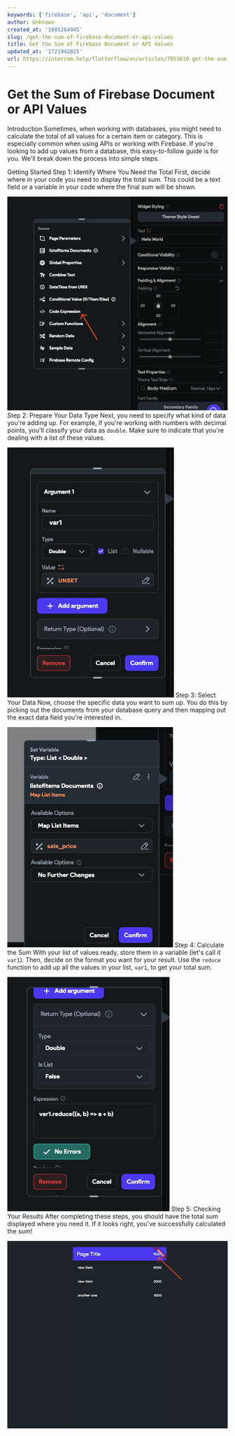 ```yaml
---
keywords: ['firebase', 'api', 'document']
author: Unknown
created_at: '1685264945'
slug: /get-the-sum-of-firebase-document-or-api-values
title: Get the Sum of Firebase Document or API Values
updated_at: '1721942825'
url: https://intercom.help/flutterflow/en/articles/7953610-get-the-sum-of-firebase-document-or-api-values
---
```

# Get the Sum of Firebase Document or API Values

Introduction
Sometimes, when working with databases, you might need to calculate the total of all values for a certain item or category. This is especially common when using APIs or working with Firebase. If you're looking to add up values from a database, this easy-to-follow guide is for you. We'll break down the process into simple steps.

Getting Started
Step 1: Identify Where You Need the Total
First, decide where in your code you need to display the total sum. This could be a text field or a variable in your code where the final sum will be shown.

![](../../assets/20250430121219360101.png)
Step 2: Prepare Your Data Type
Next, you need to specify what kind of data you're adding up. For example, if you're working with numbers with decimal points, you'll classify your data as `double`. Make sure to indicate that you're dealing with a list of these values.

![](../../assets/20250430121219606895.png)
Step 3: Select Your Data
Now, choose the specific data you want to sum up. You do this by picking out the documents from your database query and then mapping out the exact data field you're interested in.

![](../../assets/20250430121219871237.png)
Step 4: Calculate the Sum
With your list of values ready, store them in a variable (let's call it `var1`). Then, decide on the format you want for your result. Use the `reduce` function to add up all the values in your list, `var1`, to get your total sum.

![](../../assets/20250430121220084430.png)
Step 5: Checking Your Results
After completing these steps, you should have the total sum displayed where you need it. If it looks right, you've successfully calculated the sum!

![](../../assets/20250430121220338400.png)
